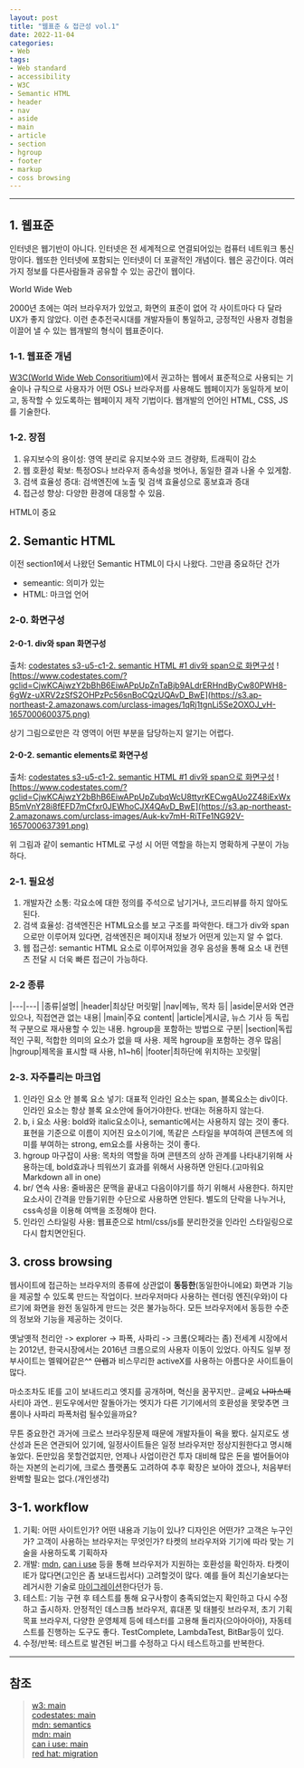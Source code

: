 ```yaml
---
layout: post
title: "웹표준 & 접근성 vol.1"
date: 2022-11-04
categories:
- Web
tags:
- Web standard
- accessibility
- W3C
- Semantic HTML
- header
- nav
- aside
- main
- article
- section
- hgroup
- footer
- markup
- coss browsing
---
```


---

## 1. 웹표준

인터넷은 웹기반이 아니다. 인터넷은 전 세계적으로 연결되어있는 컴퓨터 네트워크 통신망이다. 웹또한 인터넷에 포함되는 인터넷이 더 포괄적인 개념이다. 웹은 공간이다. 여러가지 정보를 다른사람들과 공유할 수 있는 공간이 웹이다.

World Wide Web

2000년 초에는 여러 브라우저가 있었고, 화면의 표준이 없어 각 사이트마다 다 달라 UX가 좋지 않았다. 이런 춘추전국시대를 개발자들이 통일하고, 긍정적인 사용자 경험을 이끌어 낼 수 있는 웹개발의 형식이 웹표준이다.

### 1-1. 웹표준 개념

[W3C(World Wide Web Consoritium)](https://www.w3.org/)에서 권고하는 웹에서 표준적으로 사용되는 기술이나 규칙으로 사용자가 어떤 OS나 브라우저를 사용해도 웹페이지가 동일하게 보이고, 동작할 수 있도록하는 웹페이지 제작 기법이다. 웹개발의 언어인 HTML, CSS, JS를 기술한다.

### 1-2. 장점

1. 유지보수의 용이성: 영역 분리로 유지보수와 코드 경량화, 트래픽이 감소
2. 웹 호환성 확보: 특정OS나 브라우저 종속성을 벗어나, 동일한 결과 나올 수 있게함.
3. 검색 효율성 증대: 검색엔진에 노출 및 검색 효율성으로 홍보효과 증대
4. 접근성 향상: 다양한 환경에 대응할 수 있음.

HTML이 중요

## 2. Semantic HTML

이전 section1에서 나왔던 Semantic HTML이 다시 나왔다. 그만큼 중요하단 건가

- semeantic: 의미가 있는
- HTML: 마크업 언어

### 2-0. 화면구성

#### 2-0-1. div와 span 화면구성

출처: [codestates s3-u5-c1-2. semantic HTML #1 div와 span으로 화면구성](https://www.codestates.com/?gclid=CjwKCAjwzY2bBhB6EiwAPpUpZnTaBjb9ALdrERHndByCw80PWH8-6gWz-uXRV2zSfS2OHPzPc56snBoCQzUQAvD_BwE)
![https://www.codestates.com/?gclid=CjwKCAjwzY2bBhB6EiwAPpUpZnTaBjb9ALdrERHndByCw80PWH8-6gWz-uXRV2zSfS2OHPzPc56snBoCQzUQAvD_BwE](https://s3.ap-northeast-2.amazonaws.com/urclass-images/1qRj1tgnLi5Se2OXOJ_vH-1657000600375.png)

상기 그림으로만은 각 영역이 어떤 부분을 담당하는지 알기는 어렵다.

#### 2-0-2. semantic elements로 화면구성

출처: [codestates s3-u5-c1-2. semantic HTML #1 div와 span으로 화면구성](https://www.codestates.com/?gclid=CjwKCAjwzY2bBhB6EiwAPpUpZubqWcU8ttyrKECwgAUo2Z48iExWxB5mVnY28i8fEFD7mCfxr0JEWhoCJX4QAvD_BwE)
![https://www.codestates.com/?gclid=CjwKCAjwzY2bBhB6EiwAPpUpZubqWcU8ttyrKECwgAUo2Z48iExWxB5mVnY28i8fEFD7mCfxr0JEWhoCJX4QAvD_BwE](https://s3.ap-northeast-2.amazonaws.com/urclass-images/Auk-kv7mH-RiTFe1NG92V-1657000637391.png)

위 그림과 같이 semantic HTML로 구성 시 어떤 역할을 하는지 명확하게 구분이 가능하다.

### 2-1. 필요성

1. 개발자간 소통: 각요소에 대한 정의를 주석으로 남기거나, 코드리뷰를 하지 않아도 된다.
2. 검색 효율성: 검색엔진은 HTML요소를 보고 구조를 파악한다. 태그가 div와 span으로만 이루어져 있다면, 검색엔진은 페이지내 정보가 어떤게 있는지 알 수 없다.
3. 웹 접근성: semantic HTML 요소로 이루어져있을 경우 음성을 통해 요소 내 컨텐츠 전달 시 더욱 빠른 접근이 가능하다.

### 2-2 종류

|---|---|
|종류|설명|
|header|최상단 머릿말|
|nav|메뉴, 목차 등|
|aside|문서와 연관있으나, 직접연관 없는 내용|
|main|주요 content|
|article|게시글, 뉴스 기사 등 독립적 구분으로 재사용할 수 있는 내용. hgroup을 포함하는 방법으로 구분|
|section|독립적인 구획, 적합한 의미의 요소가 없을 때 사용. 제목 hgroup을 포함하는 경우 많음|
|hgroup|제목을 표시할 때 사용, h1~h6|
|footer|최하단에 위치하는 꼬릿말|

### 2-3. 자주틀리는 마크업

1. 인라인 요소 안 블록 요소 넣기: 대표적 인라인 요소는 span, 블록요소는 div이다. 인라인 요소는 항상 블록 요소안에 들어가야한다. 반대는 허용하지 않는다.
2. b, i 요소 사용: bold와 italic요소이나, semantic에서는 사용하지 않는 것이 좋다. 표현을 기준으로 이름이 지어진 요소이기에, 똑같은 스타일을 부여하여 콘텐츠에 의미를 부여하는 strong, em요소를 사용하는 것이 좋다.
3. hgroup 마구잡이 사용: 목차의 역할을 하며 콘텐츠의 상하 관계를 나타내기위해 사용하는데, bold효과나 띄워쓰기 효과를 위해서 사용하면 안된다.(고마워요 Markdown all in one)
4. br/ 연속 사용: 줄바꿈은 문맥을 끝내고 다음이야기를 하기 위해서 사용한다. 하지만 요소사이 간격을 만들기위한 수단으로 사용하면 안된다. 별도의 단락을 나누거나, css속성을 이용해 여백을 조정해야 한다.
5. 인라인 스타일링 사용: 웹표준으로 html/css/js를 분리한것을 인라인 스타일링으로 다시 합치면안된다.

## 3. cross browsing

웹사이트에 접근하는 브라우저의 종류에 상관없이 **동등한**(동일한아니에요) 화면과 기능을 제공할 수 있도록 만드는 작업이다. 브라우저마다 사용하는 렌더링 엔진(우와)이 다르기에 화면을 완전 동일하게 만드는 것은 불가능하다. 모든 브라우저에서 동등한 수준의 정보와 기능을 제공하는 것이다.

옛날옛적 천리안 -> explorer -> 파폭, 사파리 -> 크롬(오페라는 좀) 전세계 시장에서는 2012년, 한국시장에서는 2016년 크롬으로의 사용자 이동이 있었다. 아직도 일부 정부사이트는 멜웨어같은^^ ~~안랩~~과 비스무리한 activeX를 사용하는 아름다운 사이트들이 많다.

마소조차도 IE를 고이 보내드리고 엣지를 공개하며, 혁신을 꿈꾸지만.. 글쎄요 ~~나마스떼~~ 사티아 과연.. 윈도우에서만 잘돌아가는 엣지가 다른 기기에서의 호환성을 못맞추면 크롬이나 사파리 파폭처럼 될수있을까요?

무튼 중요한건 과거에 크로스 브라우징문제 때문에 개발자들이 욕을 봤다. 실지로도 생산성과 돈은 연관되어 있기에, 일정사이트들은 일정 브라우저만 정상지원한다고 명시해놓았다. 돈만있음 못할건없지만, 언제나 사업이란건 투자 대비해 많은 돈을 벌어들어야 하는 자본의 논리기에, 크로스 플랫폼도 고려하여 추후 확장은 보아야 겠으나, 처음부터 완벽할 필요는 없다.(개인생각)

## 3-1. workflow

1. 기획: 어떤 사이트인가? 어떤 내용과 기능이 있나? 디자인은 어떤가? 고객은 누구인가? 고객이 사용하는 브라우저는 무엇인가? 타켓의 브라우저와 기기에 따라 맞는 기술을 사용하도록 기획하자
2. 개발: [mdn](https://developer.mozilla.org/ko/), [can i use](https://caniuse.com/) 등을 통해 브라우저가 지원하는 호환성을 확인하자. 타켓이 IE가 많다면(고인은 좀 보내드립서다) 고려할것이 많다. 예를 들어 최신기술보다는 레거시한 기술로 [마이그레이션](https://www.redhat.com/ko/topics/automation/what-is-it-migration)한다던가 등.
3. 테스트: 기능 구현 후 테스트를 통해 요구사항이 충족되었는지 확인하고 다시 수정하고 출시하자. 안정적인 데스크톱 브라우저, 휴대폰 및 태블릿 브라우저, 초기 기획 목표 브라우저, 다양한 운영체제 등에 테스터를 고용해 돌리자(으아아아아), 자동테스트를 진행하는 도구도 좋다. TestComplete, LambdaTest, BitBar등이 있다.
4. 수정/반복: 테스트로 발견된 버그를 수정하고 다시 테스트하고를 반복한다.

---

## 참조

> [w3: main](https://www.w3.org/)   
> [codestates: main](https://www.codestates.com/?gclid=CjwKCAjwzY2bBhB6EiwAPpUpZnTaBjb9ALdrERHndByCw80PWH8-6gWz-uXRV2zSfS2OHPzPc56snBoCQzUQAvD_BwE)   
> [mdn: semantics](https://developer.mozilla.org/ko/docs/Glossary/Semantics)   
> [mdn: main](https://developer.mozilla.org/ko/)   
> [can i use: main](https://caniuse.com/)   
> [red hat: migration](https://www.redhat.com/ko/topics/automation/what-is-it-migration)